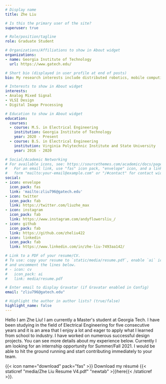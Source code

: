 ```yaml
---
# Display name
title: Zhe Liu

# Is this the primary user of the site?
superuser: true

# Role/position/tagline
role: Graduate Student

# Organizations/Affiliations to show in About widget
organizations:
- name: Georgia Institute of Technology
  url: https://www.gatech.edu/

# Short bio (displayed in user profile at end of posts)
bio: My research interests include distributed robotics, mobile computing and programmable matter.

# Interests to show in About widget
interests:
- Analog Mixed Signal
- VLSI Design
- Digital Image Processing

# Education to show in About widget
education:
  courses:
  - course: M.S. in Electrical Engineering
    institution: Georgia Institute of Technology
    year: 2020 - Present
  - course: B.S. in Electrical Engineering
    institution: Virginia Polytechnic Institute and State University
    year: 2016 - 2020

# Social/Academic Networking
# For available icons, see: https://sourcethemes.com/academic/docs/page-builder/#icons
#   For an email link, use "fas" icon pack, "envelope" icon, and a link in the
#   form "mailto:your-email@example.com" or "/#contact" for contact widget.
social:
- icon: envelope
  icon_pack: fas
  link: 'mailto:zliu796@gatech.edu'
- icon: twitter
  icon_pack: fab
  link: https://twitter.com/liuzhe_max
- icon: instagram
  icon_pack: fab
  link: https://www.instagram.com/andyflowersliu_/
- icon: github
  icon_pack: fab
  link: https://github.com/zheliu422
- icon: linkedin
  icon_pack: fab
  link: https://www.linkedin.com/in/zhe-liu-7493aa142/

# Link to a PDF of your resume/CV.
# To use: copy your resume to `static/media/resume.pdf`, enable `ai` icons in `params.toml`, 
# and uncomment the lines below.
# - icon: cv
#   icon_pack: ai
#   link: media/resume.pdf

# Enter email to display Gravatar (if Gravatar enabled in Config)
email: "zliu796@gatech.edu"

# Highlight the author in author lists? (true/false)
highlight_name: false
---
```


Hello I am Zhe Liu! I am currently a Master's student at Georgia Tech. I have been studying in the field of Electrical Engineering for five consecutive years and it is an area that I enjoy a lot and eager to apply what I learned from school to industry. 
I have worked on numerous successful design projects. You can see more details about my experience below. Currently I am looking for an internship opportunity for Summer/Fall 2021. I would be able to hit the ground running and start contributing immediately to your team.

{{< icon name="download" pack="fas" >}} Download my résumé {{< staticref "media/Zhe Liu Resume V4.pdf" "newtab" >}}here{{< /staticref >}}.
